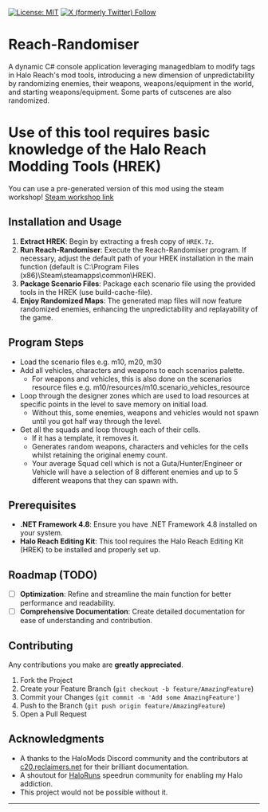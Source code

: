 [![License: MIT](https://img.shields.io/badge/License-MIT-yellow.svg)](https://opensource.org/licenses/MIT)
<a href="https://twitter.com/danosw_">
![X (formerly Twitter) Follow](https://img.shields.io/twitter/follow/danosw_)
</a>

# Reach-Randomiser

A dynamic C# console application leveraging managedblam to modify tags in Halo Reach's mod tools, introducing a new dimension of unpredictability by randomizing enemies, their weapons, weapons/equipment in the world, and starting weapons/equipment. Some parts of cutscenes are also randomized.

# Use of this tool requires basic knowledge of the Halo Reach Modding Tools (HREK)

You can use a pre-generated version of this mod using the steam workshop!
[Steam workshop link](https://steamcommunity.com/sharedfiles/filedetails/?id=3106219376)

## Installation and Usage
1. **Extract HREK**: Begin by extracting a fresh copy of `HREK.7z`.
2. **Run Reach-Randomiser**: Execute the Reach-Randomiser program. If necessary, adjust the default path of your HREK installation in the main function (default is C:\Program Files (x86)\Steam\steamapps\common\HREK).
3. **Package Scenario Files**: Package each scenario file using the provided tools in the HREK (use build-cache-file).
4. **Enjoy Randomized Maps**: The generated map files will now feature randomized enemies, enhancing the unpredictability and replayability of the game.

## Program Steps

- Load the scenario files e.g. m10, m20, m30
- Add all vehicles, characters and weapons to each scenarios palette.
  - For weapons and vehicles, this is also done on the scenarios resource files e.g. m10/resources/m10.scenario_vehicles_resource
- Loop through the designer zones which are used to load resources at specific points in the level to save memory on initial load.
  - Without this, some enemies, weapons and vehicles would not spawn until you got half way through the level.
- Get all the squads and loop through each of their cells.
  - If it has a template, it removes it.
  - Generates random weapons, characters and vehicles for the cells whilst retaining the original enemy count.
  - Your average Squad cell which is not a Guta/Hunter/Engineer or Vehicle will have a selection of 8 different enemies and up to 5 different weapons that they can spawn with.

## Prerequisites

- **.NET Framework 4.8**: Ensure you have .NET Framework 4.8 installed on your system.
- **Halo Reach Editing Kit**: This tool requires the Halo Reach Editing Kit (HREK) to be installed and properly set up.

## Roadmap (TODO)

- [ ] **Optimization**: Refine and streamline the main function for better performance and readability.
- [ ] **Comprehensive Documentation**: Create detailed documentation for ease of understanding and contribution.

## Contributing

Any contributions you make are **greatly appreciated**.

1. Fork the Project
2. Create your Feature Branch (`git checkout -b feature/AmazingFeature`)
3. Commit your Changes (`git commit -m 'Add some AmazingFeature'`)
4. Push to the Branch (`git push origin feature/AmazingFeature`)
5. Open a Pull Request

## Acknowledgments

- A thanks to the HaloMods Discord community and the contributors at [c20.reclaimers.net](https://c20.reclaimers.net) for their brilliant documentation.
- A shoutout for [HaloRuns](https://haloruns.com) speedrun community for enabling my Halo addiction.
- This project would not be possible without it.

---
